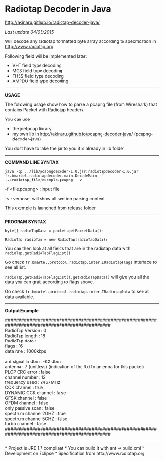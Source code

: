 # Radiotap Decoder in Java #

http://akinaru.github.io/radiotap-decoder-java/

<i>Last update 04/05/2015</i>

Will decode any radiotap formatted byte array according to specification in http://www.radiotap.org

Following field will be implemented later:
* VHT field type decoding
* MCS field type decoding
* FHSS field type decoding
* AMPDU field type decoding

<hr/>

<b>USAGE</b>

The following usage show how to parse a pcapng file (from Wireshark) that contains Packet with Radiotap headers.

You can use 
* the jnetpcap library 
* my own lib in http://akinaru.github.io/pcapng-decoder-java/ (pcapng-decoder-java)

You dont have to take the jar to you it is already in lib folder

<hr/>

<b>COMMAND LINE SYNTAX</b> 

``java -cp ../lib/pcapngdecoder-1.0.jar:radiotapdecoder-1.0.jar  fr.bmartel.radiotapdecoder.main.DecodeMain -f ../radiotap_file/exemple.pcapng  -v``

-f <file.pcapng> : input file

-v               : verbose, will show all section parsing content

This exemple is launched from release folder

<hr/>

<b>PROGRAM SYNTAX</b>

``byte[] radioTapData = packet.getPacketData();``

``RadioTap radioTap = new RadioTap(radioTapData);``

You can then look at all fields that are in the radiotap data with ``radioTap.getRadioTapFlagList()``

Go check ``fr.bmartel.protocol.radiotap.inter.IRadiotapFlags`` interface to see all list.

``radioTap.getRadioTapFlagList().getRadioTapData()`` will give you all the data you can grab according to flags above.

Go check ``fr.bmartel.protocol.radiotap.inter.IRadiotapData`` to see all data available.

<hr/>

<b>Output Example</b>

###############################################################################################<br/>
RadioTap Version : 0<br/>
RadioTap length  : 18<br/>
RadioTap data    : <br/>
	flags                : 16<br/>
	data rate            : 1000kbps<br/><br/>
	ant signal in dbm    : -62 dbm<br/>
	antenna              : 7 (unitless) (indication of the Rx/Tx antenna for this packet)<br/>
	PLCP CRC error       : false<br/>
		channel number         : 12<br/>
		frequency used         : 2467MHz<br/>
		CCK channel            : true<br/>
		DYNAMIC CCK channel    : false<br/>
		GFSK channel           : false<br/>
		OFDM channel           : false<br/>
		only passive scan      : false<br/>
		spectrum channel 2GHZ  : true<br/>
		spectrum channel 5GHZ  : false<br/>
		turbo channel          : false<br/>
###############################################################################################<br/>
<hr/>
* Project is JRE 1.7 compliant
* You can build it with ant => build.xml
* Development on Eclipse 
* Specification from http://www.radiotap.org
